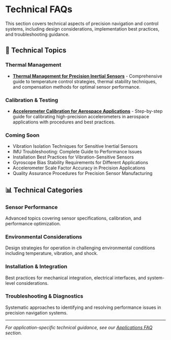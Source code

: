 # Technical FAQs

This section covers technical aspects of precision navigation and control systems, including design considerations, implementation best practices, and troubleshooting guidance.

## 🔧 Technical Topics

### Thermal Management
- **[Thermal Management for Precision Inertial Sensors](thermal-management-precision-inertial-sensors.md)** - Comprehensive guide to temperature control strategies, thermal stability techniques, and compensation methods for optimal sensor performance.

### Calibration & Testing
- **[Accelerometer Calibration for Aerospace Applications](accelerometer-calibration-aerospace-applications.md)** - Step-by-step guide for calibrating high-precision accelerometers in aerospace applications with procedures and best practices.

### Coming Soon
- Vibration Isolation Techniques for Sensitive Inertial Sensors
- IMU Troubleshooting: Complete Guide to Performance Issues
- Installation Best Practices for Vibration-Sensitive Sensors
- Gyroscope Bias Stability Requirements for Different Applications
- Accelerometer Scale Factor Accuracy in Precision Applications
- Quality Assurance Procedures for Precision Sensor Manufacturing

## 📊 Technical Categories

### **Sensor Performance**
Advanced topics covering sensor specifications, calibration, and performance optimization.

### **Environmental Considerations**
Design strategies for operation in challenging environmental conditions including temperature, vibration, and shock.

### **Installation & Integration**
Best practices for mechanical integration, electrical interfaces, and system-level considerations.

### **Troubleshooting & Diagnostics**
Systematic approaches to identifying and resolving performance issues in precision navigation systems.

---

*For application-specific technical guidance, see our [Applications FAQ](/faq/applications/) section.*
